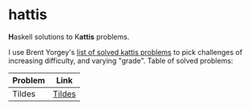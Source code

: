 # hattis

**H**askell solutions to K**attis** problems.

I use Brent Yorgey's [list of solved kattis problems](http://ozark.hendrix.edu/~yorgey/kattis.html) to pick challenges of increasing difficulty, and varying "grade".
Table of solved problems:

| Problem | Link                                  |
| ------- | ------------------------------------- |
| Tildes  | [Tildes](./tree/master/src/Tildes.hs) |
